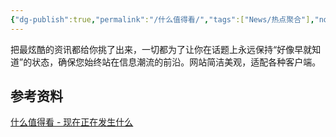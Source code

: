 ```yaml
---
{"dg-publish":true,"permalink":"/什么值得看/","tags":["News/热点聚合"],"noteIcon":""}
---
```


把最炫酷的资讯都给你挑了出来，一切都为了让你在话题上永远保持“好像早就知道”的状态，确保您始终站在信息潮流的前沿。网站简洁美观，适配各种客户端。


## 参考资料
[什么值得看 - 现在正在发生什么](https://smzdk.top/#/)